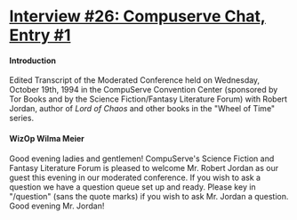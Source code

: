 # [Interview #26: Compuserve Chat, Entry #1](https://www.theoryland.com/intvmain.php?i=26#1)

#### Introduction

Edited Transcript of the Moderated Conference held on Wednesday, October 19th, 1994 in the CompuServe Convention Center (sponsored by Tor Books and by the Science Fiction/Fantasy Literature Forum) with Robert Jordan, author of
*Lord of Chaos*
and other books in the "Wheel of Time" series.

#### WizOp Wilma Meier

Good evening ladies and gentlemen! CompuServe's Science Fiction and Fantasy Literature Forum is pleased to welcome Mr. Robert Jordan as our guest this evening in our moderated conference. If you wish to ask a question we have a question queue set up and ready. Please key in "/question" (sans the quote marks) if you wish to ask Mr. Jordan a question. Good evening Mr. Jordan!

